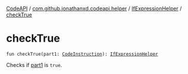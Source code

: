 [CodeAPI](../../index.md) / [com.github.jonathanxd.codeapi.helper](../index.md) / [IfExpressionHelper](index.md) / [checkTrue](.)

# checkTrue

`fun checkTrue(part1: `[`CodeInstruction`](../../com.github.jonathanxd.codeapi/-code-instruction.md)`): `[`IfExpressionHelper`](index.md)

Checks if [part1](check-true.md#com.github.jonathanxd.codeapi.helper.IfExpressionHelper$checkTrue(com.github.jonathanxd.codeapi.CodeInstruction)/part1) is `true`.

